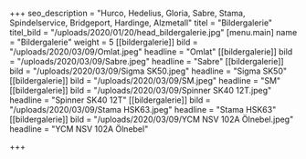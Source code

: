 +++
seo_description = "Hurco, Hedelius, Gloria, Sabre, Stama, Spindelservice, Bridgeport, Hardinge, Alzmetall"
titel = "Bildergalerie"
titel_bild = "/uploads/2020/01/20/head_bildergalerie.jpg"
[menu.main]
name = "Bildergalerie"
weight = 5
[[bildergalerie]]
bild = "/uploads/2020/03/09/Omlat.jpeg"
headline = "Omlat"
[[bildergalerie]]
bild = "/uploads/2020/03/09/Sabre.jpeg"
headline = "Sabre"
[[bildergalerie]]
bild = "/uploads/2020/03/09/Sigma SK50.jpeg"
headline = "Sigma SK50"
[[bildergalerie]]
bild = "/uploads/2020/03/09/SM.jpeg"
headline = "SM"
[[bildergalerie]]
bild = "/uploads/2020/03/09/Spinner SK40 12T.jpeg"
headline = "Spinner SK40 12T"
[[bildergalerie]]
bild = "/uploads/2020/03/09/Stama HSK63.jpeg"
headline = "Stama HSK63"
[[bildergalerie]]
bild = "/uploads/2020/03/09/YCM NSV 102A Ölnebel.jpeg"
headline = "YCM NSV 102A Ölnebel"

+++
